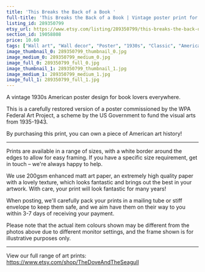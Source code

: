 ```yaml
---
title: 'This Breaks the Back of a Book '
full-title: 'This Breaks the Back of a Book | Vintage poster print for book lovers'
listing_id: 289350799
etsy_url: https://www.etsy.com/listing/289350799/this-breaks-the-back-of-a-book-vintage?utm_source=site&utm_medium=api&utm_campaign=api
section_id: 19058808
price: 10.60
tags: ["Wall art", "Wall decor", "Poster", "1930s", "Classic", "American", "Book", "Book lovers", "Blue", "Art print", "Vintage", "Vintage poster", "WPA"]
image_thumbnail_0: 289350799_thumbnail_0.jpg
image_medium_0: 289350799_medium_0.jpg
image_full_0: 289350799_full_0.jpg
image_thumbnail_1: 289350799_thumbnail_1.jpg
image_medium_1: 289350799_medium_1.jpg
image_full_1: 289350799_full_1.jpg
---
```

A vintage 1930s American poster design for book lovers everywhere. 

This is a carefully restored version of a poster commissioned by the WPA Federal Art Project, a scheme by the US Government to fund the visual arts from 1935-1943.

By purchasing this print, you can own a piece of American art history!

---

Prints are available in a range of sizes, with a white border around the edges to allow for easy framing. If you have a specific size requirement, get in touch – we&#39;re always happy to help.

We use 200gsm enhanced matt art paper, an extremely high quality paper with a lovely texture, which looks fantastic and brings out the best in your artwork. With care, your print will look fantastic for many years!

When posting, we&#39;ll carefully pack your prints in a mailing tube or stiff envelope to keep them safe, and we aim have them on their way to you within 3-7 days of receiving your payment.

Please note that the actual item colours shown may be different from the photos above due to different monitor settings, and the frame shown is for illustrative purposes only.

---

View our full range of art prints:
https://www.etsy.com/shop/TheDoveAndTheSeagull

